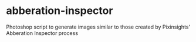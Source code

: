 # abberation-inspector
Photoshop script to generate images similar to those created by Pixinsights' Abberation Inspector process
